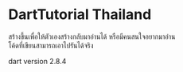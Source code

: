 # DartTutorial Thailand

สร้างขึ้นเพื่อให้ตัวเองสร้างกลับมาอ่านได้ หรือมีคนสนใจอยากมาอ่าน  
โค้ดที่เขียนสามารถเอาไปรันได้จริง 

dart version 2.8.4
